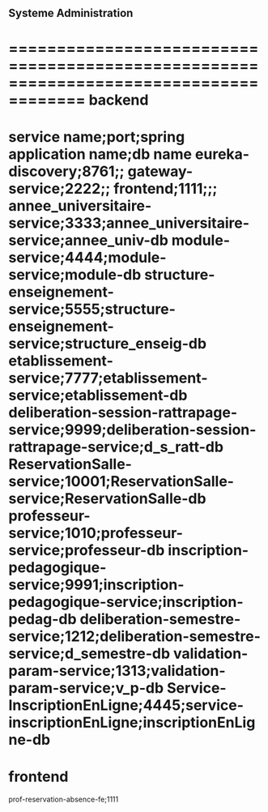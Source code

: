 ## Systeme Administration



======================================================================================
backend
======================================================================================
service name;port;spring application name;db name
eureka-discovery;8761;;
gateway-service;2222;;
frontend;1111;;;
annee_universitaire-service;3333;annee_universitaire-service;annee_univ-db
module-service;4444;module-service;module-db
structure-enseignement-service;5555;structure-enseignement-service;structure_enseig-db
etablissement-service;7777;etablissement-service;etablissement-db
deliberation-session-rattrapage-service;9999;deliberation-session-rattrapage-service;d_s_ratt-db
ReservationSalle-service;10001;ReservationSalle-service;ReservationSalle-db
professeur-service;1010;professeur-service;professeur-db
inscription-pedagogique-service;9991;inscription-pedagogique-service;inscription-pedag-db
deliberation-semestre-service;1212;deliberation-semestre-service;d_semestre-db
validation-param-service;1313;validation-param-service;v_p-db
Service-InscriptionEnLigne;4445;service-inscriptionEnLigne;inscriptionEnLigne-db
======================================================================================
frontend
======================================================================================
prof-reservation-absence-fe;1111
